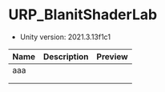# URP_BlanitShaderLab


- Unity version: 2021.3.13f1c1





| Name | Description | Preview |
| ---- | ----------- | ------- |
| aaa  |             |         |
|      |             |         |
|      |             |         |

